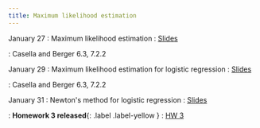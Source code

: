 ```yaml
---
title: Maximum likelihood estimation
---
```


January 27
: Maximum likelihood estimation
  : [Slides](https://sta711-s25.github.io/slides/lecture_5.pdf)
  
:  Casella and Berger 6.3, 7.2.2
  
January 29
: Maximum likelihood estimation for logistic regression
  : [Slides](https://sta711-s25.github.io/slides/lecture_6.pdf)
  
:  Casella and Berger 6.3, 7.2.2

January 31
: Newton's method for logistic regression
  : [Slides](https://sta711-s25.github.io/slides/lecture_7.pdf)
  
: **Homework 3 released**{: .label .label-yellow }
  : [HW 3](https://sta711-s25.github.io/homework/HW3.pdf)